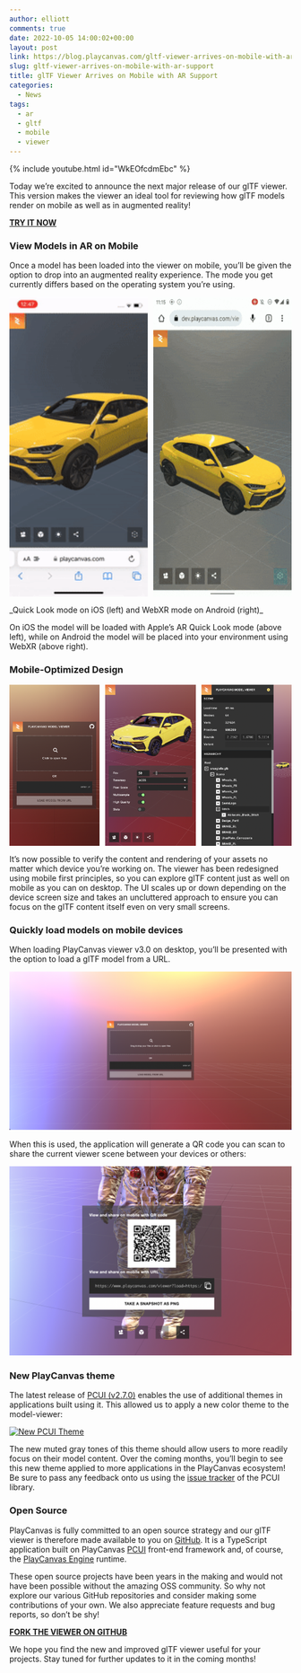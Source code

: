 ```yaml
---
author: elliott
comments: true
date: 2022-10-05 14:00:02+00:00
layout: post
link: https://blog.playcanvas.com/gltf-viewer-arrives-on-mobile-with-ar-support/
slug: gltf-viewer-arrives-on-mobile-with-ar-support
title: glTF Viewer Arrives on Mobile with AR Support
categories:
  - News
tags:
  - ar
  - gltf
  - mobile
  - viewer
---
```


{% include youtube.html id="WkEOfcdmEbc" %}

Today we’re excited to announce the next major release of our glTF viewer. This version makes the viewer an ideal tool for reviewing how glTF models render on mobile as well as in augmented reality!

[**TRY IT NOW**](https://playcanvas.com/viewer/?load=https://raw.githubusercontent.com/KhronosGroup/glTF-Sample-Models/master/2.0/DamagedHelmet/glTF-Binary/DamagedHelmet.glb)

### View Models in AR on Mobile

Once a model has been loaded into the viewer on mobile, you’ll be given the option to drop into an augmented reality experience. The mode you get currently differs based on the operating system you’re using.

<div style="display: flex; justify-content: space-between; margin-bottom: 15px">
    <img src="/assets/media/gltf-viewer-mobile-ar-ios.gif" style="width: 49%;" alt="glTF Viewer AR on iOS" />
    <img src="/assets/media/gltf-viewer-mobile-ar-android.gif" style="width: 49%;" alt="glTF Viewer AR on Android" />
</div>
_Quick Look mode on iOS (left) and WebXR mode on Android (right)_

On iOS the model will be loaded with Apple’s AR Quick Look mode (above left), while on Android the model will be placed into your environment using WebXR (above right).

### Mobile-Optimized Design

<div style="display: flex; justify-content: space-between; margin-bottom: 15px">
    <img src="/assets/media/gltf-viewer-mobile-start.png" style="width: 32%;" alt="glTF Viewer Mobile Start" />
    <img src="/assets/media/gltf-viewer-mobile-controls.png" style="width: 32%;" alt="glTF Viewer Mobile Controls" />
    <img src="/assets/media/gltf-viewer-mobile-hierarchy.png" style="width: 32%;" alt="glTF Viewer Mobile Hierarchy" />
</div>

It’s now possible to verify the content and rendering of your assets no matter which device you’re working on. The viewer has been redesigned using mobile first principles, so you can explore glTF content just as well on mobile as you can on desktop. The UI scales up or down depending on the device screen size and takes an uncluttered approach to ensure you can focus on the glTF content itself even on very small screens.

### Quickly load models on mobile devices

When loading PlayCanvas viewer v3.0 on desktop, you’ll be presented with the option to load a glTF model from a URL.

![glTF Viewer Start Screen](/assets/media/gltf-viewer-start.png)

When this is used, the application will generate a QR code you can scan to share the current viewer scene between your devices or others:

![Share with QR Code](/assets/media/gltf-viewer-share.png)

### New PlayCanvas theme

The latest release of [PCUI (v2.7.0)](https://github.com/playcanvas/pcui/releases/tag/v2.7.0) enables the use of additional themes in applications built using it. This allowed us to apply a new color theme to the model-viewer:

[![New PCUI Theme](/assets/media/gltf-viewer-new-theme.png)](/assets/media/gltf-viewer-new-theme.png)

The new muted gray tones of this theme should allow users to more readily focus on their model content. Over the coming months, you’ll begin to see this new theme applied to more applications in the PlayCanvas ecosystem! Be sure to pass any feedback onto us using the [issue tracker](https://github.com/playcanvas/pcui/issues) of the PCUI library.

### Open Source

PlayCanvas is fully committed to an open source strategy and our glTF viewer is therefore made available to you on [GitHub](https://github.com/playcanvas/model-viewer). It is a TypeScript application built on PlayCanvas [PCUI](https://github.com/playcanvas/pcui) front-end framework and, of course, the [PlayCanvas Engine](https://github.com/playcanvas/engine) runtime.

These open source projects have been years in the making and would not have been possible without the amazing OSS community. So why not explore our various GitHub repositories and consider making some contributions of your own. We also appreciate feature requests and bug reports, so don’t be shy!

[**FORK THE VIEWER ON GITHUB**](https://github.com/playcanvas/model-viewer)

We hope you find the new and improved glTF viewer useful for your projects. Stay tuned for further updates to it in the coming months!
